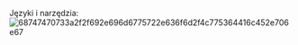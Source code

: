 Języki i narzędzia:
![68747470733a2f2f692e696d6775722e636f6d2f4c775364416c452e706e67](https://user-images.githubusercontent.com/77631315/110176073-11965a80-7e03-11eb-99cc-8af14307eaae.png)
